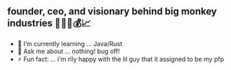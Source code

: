 ## founder, ceo, and visionary behind big monkey industries 🐒👨‍💼💰📈

- 🌱 I’m currently learning ... Java/Rust
- 💬 Ask me about ... nothing! bug off!
- ⚡ Fun fact: ... i'm rlly happy with the lil guy that it assigned to be my pfp

<!--
**skellsie/skellsie** is a ✨ _special_ ✨ repository because its `README.md` (this file) appears on your GitHub profile.

Here are some ideas to get you started:

- 🔭 I’m currently working on ...
- 🌱 I’m currently learning ...
- 👯 I’m looking to collaborate on ...
- 🤔 I’m looking for help with ...
- 💬 Ask me about ...
- 📫 How to reach me: ...
- 😄 Pronouns: ...
- ⚡ Fun fact: ...
-->
